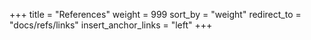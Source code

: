 +++
title = "References"
weight = 999
sort_by = "weight"
redirect_to = "docs/refs/links"
insert_anchor_links = "left"
+++
